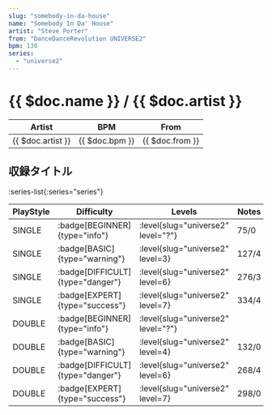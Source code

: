 ```yaml
---
slug: "somebody-in-da-house"
name: "Somebody In Da' House"
artist: "Steve Porter"
from: "DanceDanceRevolution UNIVERSE2"
bpm: 130
series:
  - "universe2"
---
```


# {{ $doc.name }} / {{ $doc.artist }}

|Artist|BPM|From|
|------|---|----|
|{{ $doc.artist }}|{{ $doc.bpm }}|{{ $doc.from }}|

## 収録タイトル

:series-list{:series="series"}

|PlayStyle|Difficulty|Levels|Notes|Movie|
|---------|----------|------|-----|-----|
|SINGLE| :badge[BEGINNER]{type="info"}|<div class="field is-grouped is-grouped-multiline"> :level{slug="universe2" level="?"}</div>|75/0||
|SINGLE| :badge[BASIC]{type="warning"}|<div class="field is-grouped is-grouped-multiline"> :level{slug="universe2" level=3}</div>|127/4||
|SINGLE| :badge[DIFFICULT]{type="danger"}|<div class="field is-grouped is-grouped-multiline"> :level{slug="universe2" level=6}</div>|276/3||
|SINGLE| :badge[EXPERT]{type="success"}|<div class="field is-grouped is-grouped-multiline"> :level{slug="universe2" level=7}</div>|334/4||
|DOUBLE| :badge[BEGINNER]{type="info"}|<div class="field is-grouped is-grouped-multiline"> :level{slug="universe2" level="?"}</div>|||
|DOUBLE| :badge[BASIC]{type="warning"}|<div class="field is-grouped is-grouped-multiline"> :level{slug="universe2" level=4}</div>|132/0||
|DOUBLE| :badge[DIFFICULT]{type="danger"}|<div class="field is-grouped is-grouped-multiline"> :level{slug="universe2" level=6}</div>|268/4||
|DOUBLE| :badge[EXPERT]{type="success"}|<div class="field is-grouped is-grouped-multiline"> :level{slug="universe2" level=7}</div>|298/0||
